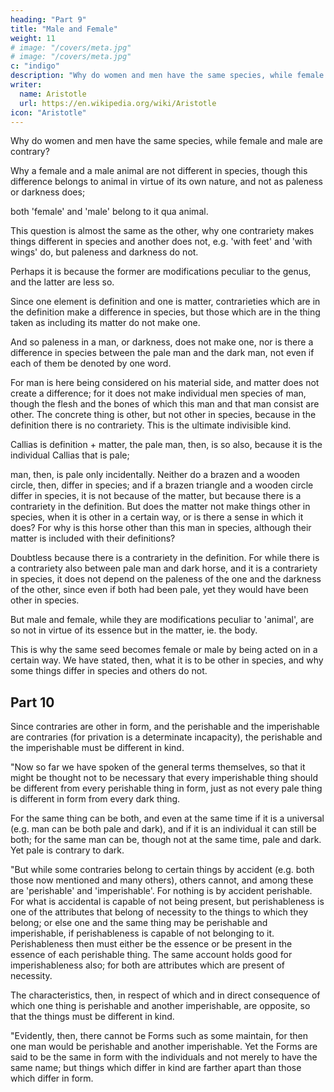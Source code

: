 ```yaml
---
heading: "Part 9"
title: "Male and Female"
weight: 11
# image: "/covers/meta.jpg"
# image: "/covers/meta.jpg"
c: "indigo"
description: "Why do women and men have the same species, while female and male are contrary?"
writer:
  name: Aristotle 
  url: https://en.wikipedia.org/wiki/Aristotle
icon: "Aristotle"
---
```




Why do women and men have the same species, while female and male are contrary?

Why a female and a male animal are not different in species, though this difference belongs to animal in virtue of its own nature, and not as paleness or darkness does; 

both 'female' and 'male' belong to it qua animal. 

This question is almost the same as the other, why one contrariety makes things different in species and another does not, e.g. 'with feet' and 'with wings' do, but paleness and darkness do not. 

Perhaps it is because the former are modifications peculiar to the genus, and the latter are less so.

Since one element is definition and one is matter, contrarieties which are in the definition make a difference in species, but those which are in the thing taken as including its matter do not make one.

And so paleness in a man, or darkness, does not make one, nor is there a difference in species between the pale man and the dark man, not even if each of them be denoted by one word. 

For man is here being considered on his material side, and matter does not create a difference; for it does not make individual men species of man, though the flesh and the bones of which this man and that man consist are other. The concrete thing is other, but not other in species, because in the definition there is no contrariety. This is the ultimate indivisible kind. 

Callias is definition + matter, the pale man, then, is so also, because it is the individual Callias that is pale; 

man, then, is pale only incidentally. Neither do a brazen and a wooden circle, then, differ in species; and if a brazen triangle and a wooden circle differ in species, it is not because of the matter, but because there is a contrariety in the definition. But does the matter not make things other in species, when it is other in a certain way, or is there a sense in which it does? For why is this horse other than this man in species, although their matter is included with their definitions? 

Doubtless because there is a contrariety in the definition. For while there is a contrariety also between pale man and dark horse, and it is a contrariety in species, it does not depend on the paleness of the one and the darkness of the other, since even if both had been pale, yet they would have been other in species.

But male and female, while they are modifications peculiar to 'animal', are so not in virtue of its essence but in the matter, ie. the body.

This is why the same seed becomes female or male by being acted on in a certain way. We have stated, then, what it is to be other in species, and why some things differ in species and others do not.



## Part 10

Since contraries are other in form, and the perishable and the imperishable are contraries (for privation is a determinate incapacity), the perishable and the imperishable must be different in kind.

"Now so far we have spoken of the general terms themselves, so that it might be thought not to be necessary that every imperishable thing should be different from every perishable thing in form, just as not every pale thing is different in form from every dark thing. 

For the same thing can be both, and even at the same time if it is a universal (e.g. man can be both pale and dark), and if it is an individual it can still be both; for the same man can be, though not at the same time, pale and dark. Yet pale is contrary to dark.

"But while some contraries belong to certain things by accident (e.g. both those now mentioned and many others), others cannot, and among these are 'perishable' and 'imperishable'. For nothing is by accident perishable. For what is accidental is capable of not being present, but perishableness is one of the attributes that belong of necessity to the things to which they belong; or else one and the same thing may be perishable and imperishable, if perishableness is capable of not belonging to it. Perishableness then must either be the essence or be present in the essence of each perishable thing. The same account holds good for imperishableness also; for both are attributes which are present of necessity. 

The characteristics, then, in respect of which and in direct consequence of which one thing is perishable and another imperishable, are opposite, so that the things must be different in kind.

"Evidently, then, there cannot be Forms such as some maintain, for then one man would be perishable and another imperishable. Yet the Forms are said to be the same in form with the individuals and not merely to have the same name; but things which differ in kind are farther apart than those which differ in form.